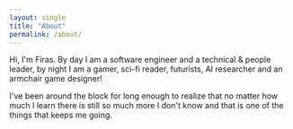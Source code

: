 ```yaml
---
layout: single
title: "About"
permalink: /about/
---
```


Hi, I'm Firas. By day I am a software engineer and a technical & people leader, by night I am a gamer, sci-fi reader, futurists, AI researcher and an armchair game designer! 

I've been around the block for long enough to realize that no matter how much I learn there is still so much more I don't know and that is one of the things that keeps me going.

